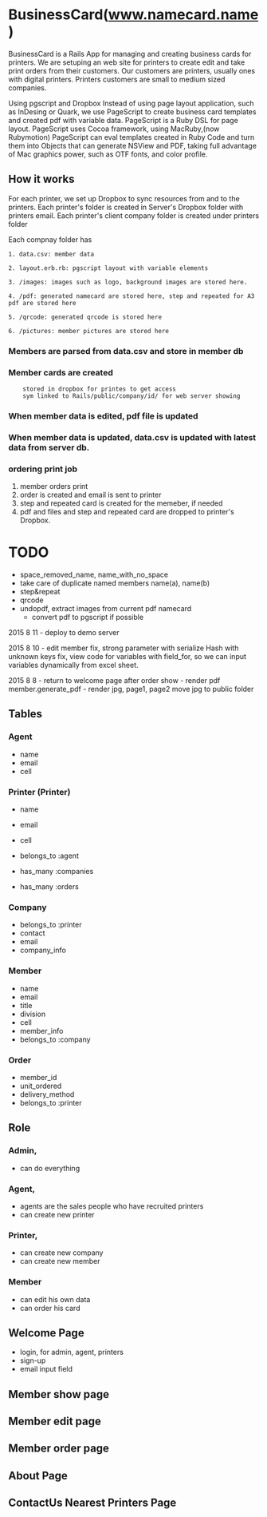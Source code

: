 # BusinessCard(www.namecard.name)

BusinessCard is a Rails App for managing and creating business cards for printers. We are setuping an web site for printers to create edit and take print orders from their customers.
Our customers are printers, usually ones with digital printers.
Printers customers are small to medium sized companies.

Using pgscript and Dropbox
Instead of using page layout application, such as InDesing or Quark, we use PageScript to create business card templates and created pdf with variable data. PageScript is a Ruby DSL for page layout.
PageScript uses Cocoa framework, using MacRuby,(now Rubymotion)
PageScript can eval templates created in Ruby Code and turn them into Objects that can generate NSView and PDF, taking full advantage of Mac graphics power, such as OTF fonts, and color profile.

## How it works
For each printer, we set up Dropbox to sync resources from and to the printers. Each printer's folder is created in Server's Dropbox folder with printers email. Each printer's client company folder is created under printers folder

Each compnay folder has 

	1. data.csv: member data
		
	2. layout.erb.rb: pgscript layout with variable elements
	
	3. /images: images such as logo, background images are stored here.

	4. /pdf: generated namecard are stored here, step and repeated for A3 pdf are stored here
	
	5. /qrcode: generated qrcode is stored here
	
	6. /pictures: member pictures are stored here
		
### Members are parsed from data.csv and store in member db
### Member cards are created
		stored in dropbox for printes to get access
		sym linked to Rails/public/company/id/ for web server showing
### When member data is edited, pdf file is updated
### When member data is updated, data.csv is updated with latest data from server db.

### ordering print job
1. member orders print 
1. order is created and email is sent to printer
1. step and repeated card is created for the memeber, if needed
1. pdf and files and step and repeated card are dropped to printer's Dropbox.


# TODO
- space_removed_name, name_with_no_space
- take care of duplicate named members name(a), name(b)
- step&repeat
- qrcode
- undopdf, extract images from current pdf namecard
	- convert pdf to pgscript if possible


2015 8 11
	- deploy to demo server
	
2015 8 10
	- edit member
		fix, strong parameter with serialize Hash with unknown keys
		fix, view code for variables with field_for, so we can input variables dynamically from excel sheet. 
		
2015 8 8
	- return to welcome page after order show
	- render pdf
		member.generate_pdf
	- render jpg, page1, page2
		move jpg to public folder
		
	
## Tables

### Agent
- name
- email
- cell
	
### Printer (Printer)
- name
- email
- cell
	
- belongs_to :agent
- has_many :companies
- has_many :orders

### Company
- belongs_to :printer
- contact
- email
- company_info
	
### Member
- name
- email
- title
- division
- cell
- member_info
- belongs_to :company

### Order
- member_id
- unit_ordered
- delivery_method
- belongs_to :printer


## Role

### Admin, 
- can do everything

### Agent, 
- agents are the sales people who have recruited printers
- can create new printer

### Printer, 
- can create new company
- can create new member

### Member
- can edit his own data
- can order his card
	
## Welcome Page

- login, for admin, agent, printers
- sign-up
- email input field

## Member show page
## Member edit page

## Member order page

## About Page

## ContactUs Nearest Printers Page









